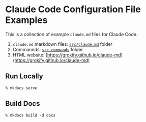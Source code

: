 # Claude Code Configuration File Examples

This is a collection of example `claude.md` files for Claude Code.

1. `claude.md` markdown files: [`src/claude.md`](src) folder
1. Commannds: [`src.commands`](src/commands) folder
2. HTML website: [https://grokify.github.io/claude-md](https://grokify.github.io/claude-md)

## Run Locally

`% mkdocs serve`

## Build Docs

`% mkdocs build -d docs`
